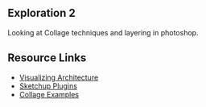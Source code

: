 ## Exploration 2
Looking at Collage techniques and layering in photoshop.

## Resource Links
* [Visualizing Architecture](https://visualizingarchitecture.com/no-render-quick-collage/)
* [Sketchup Plugins](https://drive.google.com/drive/folders/1Jazqr2QOj5GD9IZ7-bOlzZdGk5AMX6gj?usp=sharing)
* [Collage Examples](https://drive.google.com/open?id=1J_WQp4W3XvRXqo8vjsTU-Xdggmmjk18U)
